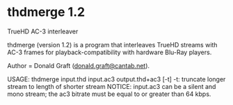 # thdmerge 1.2
TrueHD AC-3 interleaver

thdmerge (version 1.2) is a program that interleaves TrueHD streams with AC-3 frames for playback-compatibility with hardware Blu-Ray players.

Author = Donald Graft (<donald.graft@cantab.net>).

USAGE:
thdmerge input.thd input.ac3 output.thd+ac3 [-t]
-t: truncate longer stream to length of shorter stream
NOTICE:
input.ac3 can be a silent and mono stream;
the ac3 bitrate must be equal to or greater than 64 kbps.
